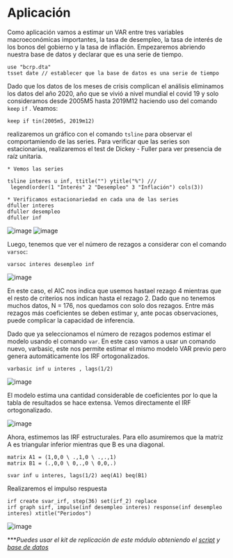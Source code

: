 # Aplicación


Como aplicación vamos a estimar un VAR entre tres variables macroeconómicas importantes, la tasa de desempleo, la tasa de interés de los bonos del gobierno y la tasa de inflación. Empezaremos abriendo nuestra base de datos y declarar que es una serie de tiempo.

```
use "bcrp.dta"
tsset date // establecer que la base de datos es una serie de tiempo
```

Dado que los datos de los meses de crisis complican el análisis eliminamos los datos del año 2020, año que se vivió a nivel mundial el covid 19 y solo consideramos desde 2005M5 hasta 2019M12 haciendo uso del comando `keep` `if` . Veamos:

```
keep if tin(2005m5, 2019m12)
```

realizaremos un gráfico con el comando `tsline` para observar el comportamiendo de las series. Para verificar que las series son estacionarias, realizaremos el test de Dickey - Fuller para ver presencia de raíz unitaria.

```
* Vemos las series

tsline interes u inf, ttitle("") ytitle("%") ///
 legend(order(1 "Interés" 2 "Desempleo" 3 "Inflación") cols(3))
  
* Verificamos estacionariedad en cada una de las series
dfuller interes
dfuller desempleo
dfuller inf 
```

![image](https://user-images.githubusercontent.com/106888200/225364657-c8ca466f-6957-4489-97a7-cf3bd74d6888.png)
![image](https://user-images.githubusercontent.com/106888200/225364804-61c60a99-73ca-46f8-888d-e8d5cb6b86f9.png)


Luego, tenemos que ver el número de rezagos a considerar con el comando `varsoc`:

```
varsoc interes desempleo inf
```

![image](https://user-images.githubusercontent.com/106888200/225364971-28df9003-52d5-4c65-aaff-d4a60a71387d.png)

En este caso, el AIC nos indica que usemos hastael rezago 4 mientras que el resto de criterios nos indican hasta el rezago 2. Dado que no tenemos muchos datos, N = 176, nos quedamos con solo dos rezagos. Entre más rezagos más coeficientes se deben estimar y, ante pocas observaciones, puede complicar la capacidad de inferencia.

Dado que ya seleccionamos el número de rezagos podemos estimar el modelo usando el comando `var`. En este caso vamos a usar un comando nuevo, varbasic, este nos permite estimar el mismo modelo VAR previo pero genera automáticamente los IRF ortogonalizados.

```
varbasic inf u interes , lags(1/2)
```

![image](https://user-images.githubusercontent.com/106888200/225365788-0350d536-fd8d-45e7-99b5-6e5952ffa1a3.png)


El modelo estima una cantidad considerable de coeficientes por lo que la tabla de resultados se hace extensa. Vemos directamente el IRF ortogonalizado.

![image](https://user-images.githubusercontent.com/106888200/225366706-74474676-4f88-4cbc-a699-9cecb14030d6.png)

Ahora, estimemos las IRF estructurales. Para ello asumiremos que la matriz A es triangular inferior mientras que B es una diagonal.

```
matrix A1 = (1,0,0 \ .,1,0 \ .,.,1)
matrix B1 = (.,0,0 \ 0,.,0 \ 0,0,.)

svar inf u interes, lags(1/2) aeq(A1) beq(B1)
```

Realizaremos el impulso respuesta

```
irf create svar_irf, step(36) set(irf_2) replace
irf graph sirf, impulse(inf desempleo interes) response(inf desempleo interes) xtitle("Periodos")
```

![image](https://user-images.githubusercontent.com/106888200/225368645-eb3dd329-4341-43a4-9c01-68d4592b81f5.png)


****Puedes usar el kit de replicación de este módulo obteniendo el [script](https://github.com/EconPUCP/Stata/blob/main/_An%C3%A1lisis/Scripts/Serie%20de%20tiempo/12_Aplicaci%C3%B3n.do "script") y [base de datos](https://github.com/EconPUCP/Stata/tree/main/_An%C3%A1lisis/Data "base de datos")*
